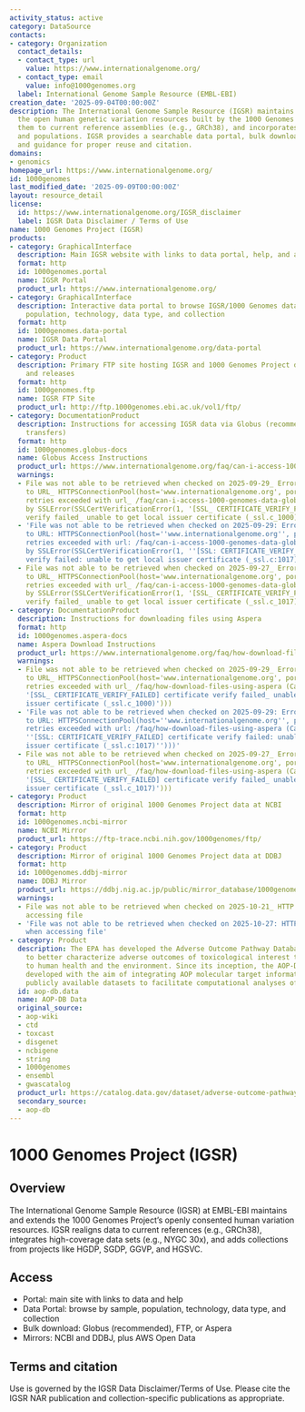 ```yaml
---
activity_status: active
category: DataSource
contacts:
- category: Organization
  contact_details:
  - contact_type: url
    value: https://www.internationalgenome.org/
  - contact_type: email
    value: info@1000genomes.org
  label: International Genome Sample Resource (EMBL-EBI)
creation_date: '2025-09-04T00:00:00Z'
description: The International Genome Sample Resource (IGSR) maintains and shares
  the open human genetic variation resources built by the 1000 Genomes Project, updates
  them to current reference assemblies (e.g., GRCh38), and incorporates new data sets
  and populations. IGSR provides a searchable data portal, bulk download methods,
  and guidance for proper reuse and citation.
domains:
- genomics
homepage_url: https://www.internationalgenome.org/
id: 1000genomes
last_modified_date: '2025-09-09T00:00:00Z'
layout: resource_detail
license:
  id: https://www.internationalgenome.org/IGSR_disclaimer
  label: IGSR Data Disclaimer / Terms of Use
name: 1000 Genomes Project (IGSR)
products:
- category: GraphicalInterface
  description: Main IGSR website with links to data portal, help, and announcements
  format: http
  id: 1000genomes.portal
  name: IGSR Portal
  product_url: https://www.internationalgenome.org/
- category: GraphicalInterface
  description: Interactive data portal to browse IGSR/1000 Genomes data by sample,
    population, technology, data type, and collection
  format: http
  id: 1000genomes.data-portal
  name: IGSR Data Portal
  product_url: https://www.internationalgenome.org/data-portal
- category: Product
  description: Primary FTP site hosting IGSR and 1000 Genomes Project data collections
    and releases
  format: http
  id: 1000genomes.ftp
  name: IGSR FTP Site
  product_url: http://ftp.1000genomes.ebi.ac.uk/vol1/ftp/
- category: DocumentationProduct
  description: Instructions for accessing IGSR data via Globus (recommended for bulk
    transfers)
  format: http
  id: 1000genomes.globus-docs
  name: Globus Access Instructions
  product_url: https://www.internationalgenome.org/faq/can-i-access-1000-genomes-data-globus-online
  warnings:
  - File was not able to be retrieved when checked on 2025-09-29_ Error connecting
    to URL_ HTTPSConnectionPool(host='www.internationalgenome.org', port=443)_ Max
    retries exceeded with url_ /faq/can-i-access-1000-genomes-data-globus-online (Caused
    by SSLError(SSLCertVerificationError(1, '[SSL_ CERTIFICATE_VERIFY_FAILED] certificate
    verify failed_ unable to get local issuer certificate (_ssl.c_1000)')))
  - 'File was not able to be retrieved when checked on 2025-09-29: Error connecting
    to URL: HTTPSConnectionPool(host=''www.internationalgenome.org'', port=443): Max
    retries exceeded with url: /faq/can-i-access-1000-genomes-data-globus-online (Caused
    by SSLError(SSLCertVerificationError(1, ''[SSL: CERTIFICATE_VERIFY_FAILED] certificate
    verify failed: unable to get local issuer certificate (_ssl.c:1017)'')))'
  - File was not able to be retrieved when checked on 2025-09-27_ Error connecting
    to URL_ HTTPSConnectionPool(host='www.internationalgenome.org', port=443)_ Max
    retries exceeded with url_ /faq/can-i-access-1000-genomes-data-globus-online (Caused
    by SSLError(SSLCertVerificationError(1, '[SSL_ CERTIFICATE_VERIFY_FAILED] certificate
    verify failed_ unable to get local issuer certificate (_ssl.c_1017)')))
- category: DocumentationProduct
  description: Instructions for downloading files using Aspera
  format: http
  id: 1000genomes.aspera-docs
  name: Aspera Download Instructions
  product_url: https://www.internationalgenome.org/faq/how-download-files-using-aspera
  warnings:
  - File was not able to be retrieved when checked on 2025-09-29_ Error connecting
    to URL_ HTTPSConnectionPool(host='www.internationalgenome.org', port=443)_ Max
    retries exceeded with url_ /faq/how-download-files-using-aspera (Caused by SSLError(SSLCertVerificationError(1,
    '[SSL_ CERTIFICATE_VERIFY_FAILED] certificate verify failed_ unable to get local
    issuer certificate (_ssl.c_1000)')))
  - 'File was not able to be retrieved when checked on 2025-09-29: Error connecting
    to URL: HTTPSConnectionPool(host=''www.internationalgenome.org'', port=443): Max
    retries exceeded with url: /faq/how-download-files-using-aspera (Caused by SSLError(SSLCertVerificationError(1,
    ''[SSL: CERTIFICATE_VERIFY_FAILED] certificate verify failed: unable to get local
    issuer certificate (_ssl.c:1017)'')))'
  - File was not able to be retrieved when checked on 2025-09-27_ Error connecting
    to URL_ HTTPSConnectionPool(host='www.internationalgenome.org', port=443)_ Max
    retries exceeded with url_ /faq/how-download-files-using-aspera (Caused by SSLError(SSLCertVerificationError(1,
    '[SSL_ CERTIFICATE_VERIFY_FAILED] certificate verify failed_ unable to get local
    issuer certificate (_ssl.c_1017)')))
- category: Product
  description: Mirror of original 1000 Genomes Project data at NCBI
  format: http
  id: 1000genomes.ncbi-mirror
  name: NCBI Mirror
  product_url: https://ftp-trace.ncbi.nih.gov/1000genomes/ftp/
- category: Product
  description: Mirror of original 1000 Genomes Project data at DDBJ
  format: http
  id: 1000genomes.ddbj-mirror
  name: DDBJ Mirror
  product_url: https://ddbj.nig.ac.jp/public/mirror_database/1000genomes/
  warnings:
  - File was not able to be retrieved when checked on 2025-10-21_ HTTP 403 error when
    accessing file
  - 'File was not able to be retrieved when checked on 2025-10-27: HTTP 403 error
    when accessing file'
- category: Product
  description: The EPA has developed the Adverse Outcome Pathway Database (AOP-DB)
    to better characterize adverse outcomes of toxicological interest that are relevant
    to human health and the environment. Since its inception, the AOP-DB has been
    developed with the aim of integrating AOP molecular target information with other
    publicly available datasets to facilitate computational analyses of AOP information.
  id: aop-db.data
  name: AOP-DB Data
  original_source:
  - aop-wiki
  - ctd
  - toxcast
  - disgenet
  - ncbigene
  - string
  - 1000genomes
  - ensembl
  - gwascatalog
  product_url: https://catalog.data.gov/dataset/adverse-outcome-pathway-database-aop-db-version-2
  secondary_source:
  - aop-db
---
```

# 1000 Genomes Project (IGSR)

## Overview

The International Genome Sample Resource (IGSR) at EMBL-EBI maintains and extends the 1000 Genomes Project’s openly consented human variation resources. IGSR realigns data to current references (e.g., GRCh38), integrates high-coverage data sets (e.g., NYGC 30x), and adds collections from projects like HGDP, SGDP, GGVP, and HGSVC.

## Access

- Portal: main site with links to data and help
- Data Portal: browse by sample, population, technology, data type, and collection
- Bulk download: Globus (recommended), FTP, or Aspera
- Mirrors: NCBI and DDBJ, plus AWS Open Data

## Terms and citation

Use is governed by the IGSR Data Disclaimer/Terms of Use. Please cite the IGSR NAR publication and collection-specific publications as appropriate.